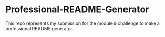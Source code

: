 # Professional-README-Generator
This repo represents my submission for the module 9 challenge to make a professional README generator. 
